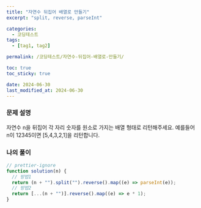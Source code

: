 ```yaml
---
title: "자연수 뒤집어 배열로 만들기"
excerpt: "split, reverse, parseInt"

categories:
  - 코딩테스트
tags:
  - [tag1, tag2]

permalink: /코딩테스트/자연수-뒤집어-배열로-만들기/

toc: true
toc_sticky: true

date: 2024-06-30
last_modified_at: 2024-06-30
---
```


### 문제 설명

자연수 n을 뒤집어 각 자리 숫자를 원소로 가지는 배열 형태로 리턴해주세요. 예를들어 n이 12345이면 [5,4,3,2,1]을 리턴합니다.

### 나의 풀이

```jsx
// prettier-ignore
function solution(n) {
  // 방법1
  return (n + "").split("").reverse().map((e) => parseInt(e));
  // 방법2
  return [...(n + "")].reverse().map((e) => e * 1);
}
```
